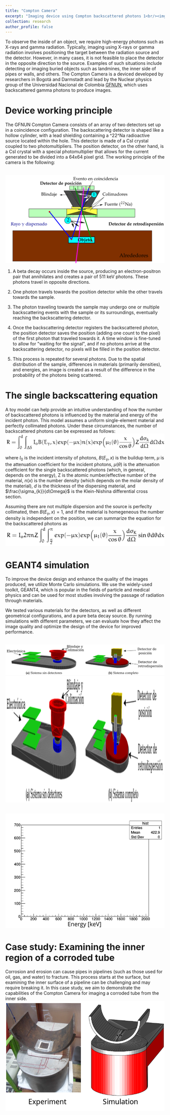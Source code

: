 ```yaml
---
title: "Compton Camera"
excerpt: "Imaging device using Compton backscattered photons 1<br/><img src='/images/research/g4.png'>"
collection: research
author_profile: false
---
```


To observe the inside of an object, we require high-energy photons such as X-rays and gamma radiation. Typically, imaging using X-rays or gamma radiation involves positioning the target between the radiation source and the detector. However, in many cases, it is not feasible to place the detector in the opposite direction to the source. Examples of such situations include detecting or imaging buried objects such as landmines, the inner side of pipes or walls, and others. The Compton Camera is a deviced developed by researchers in Bogotá and Darmstadt and lead by the Nuclear physics group of the Universidad Nacional de Colombia [GFNUN](http://gfnun.unal.edu.co), which uses backscattered gamma photons to produce images.

Device working principle
======
The GFNUN Compton Camera consists of an array of two detectors set up in a coincidence configuration. The backscattering detector is shaped like a hollow cylinder, with a lead shielding containing a ^22^Na radioactive source located within the hole. This detector is made of a CsI crystal coupled to two photomultipliers. The position detector, on the other hand, is a CsI crystal with a special photomultiplier that allows for the current generated to be divided into a 64x64 pixel grid. The working principle of the camera is the following:

<br/><img src='/images/research/compton/setup.png'>

1. A beta decay occurs inside the source, producing an electron-positron pair that annihilates and creates a pair of 511 keV photons. These photons travel in opposite directions.

2. One photon travels towards the position detector while the other travels towards the sample.

3. The photon traveling towards the sample may undergo one or multiple backscattering events with the sample or its surroundings, eventually reaching the backscattering detector.

4. Once the backscattering detector registers the backscattered photon, the position detector saves the position (adding one count to the pixel) of the first photon that traveled towards it. A time window is fine-tuned to allow for "waiting for the signal", and if no photons arrive at the backscattering detector, no pixels will be filled in the position detector.

5. This process is repeated for several photons. Due to the spatial distribution of the sample, differences in materials (primarily densities), and energies, an image is created as a result of the difference in the probability of the photons being scattered.

The single backscattering equation
======
A toy model can help provide an intuitive understanding of how the number of backscattered photons is influenced by the material and energy of the incident photon. This model assumes a uniform single-element material and perfectly collimated photons. Under these circumstances, the number of backscattered photons can be expressed as follows:
<br/><img src='/images/research/compton/eq1.png'>

where $I_{0}$ is the incident intensity of photons, $B(E_{\gamma},x)$ is the buildup term, $\mu$ is the attenuation coefficient for the incident photons, $\mu(\theta)$ is the attenuation coefficient for the single backscattered photons (which, in general, depends on the energy), Z is the atomic number/effective number of the material, $n(x)$ is the number density (which depends on the molar density of the material), $d$ is the thickness of the dispersing material, and $\frac{\sigma_{k}}{d\Omega}$ is the Klein-Nishina differential cross section.

Assuming there are not multiple dispersion and the source is perfeclty collimated, then $B(E_{\gamma},x)=1$, and if the material is homegeneous the number density is independent on the position, we can summarize the equation for the backscattered photons as
<br/><img src='/images/research/compton/eq2.png' width="800">


GEANT4 simulation
======
To improve the device design and enhance the quality of the images produced, we utilize Monte Carlo simulations. We use the widely-used toolkit, GEANT4, which is popular in the fields of particle and medical physics and can be used for most studies involving the passage of radiation through materials.

We tested various materials for the detectors, as well as different geometrical configurations, and a pure beta decay source. By running simulations with different parameters, we can evaluate how they affect the image quality and optimize the design of the device for improved performance.

<br/><img src='/images/research/compton/simcam.png'>
<br/><img src='/images/research/compton/simcam.png' width="800" height="400" >

<br/><img src='/images/research/compton/cada1000.gif'>



Case study: Examining the inner region of a corroded tube
======

Corrosion and erosion can cause pipes in pipelines (such as those used for oil, gas, and water) to fracture. This process starts at the surface, but examining the inner surface of a pipeline can be challenging and may require breaking it. In this case study, we aim to demonstrate the capabilities of the Compton Camera for imaging a corroded tube from the inner side.
<br/><img src='/images/research/compton/case1setup.png'>
